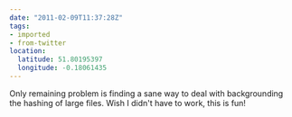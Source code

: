```yaml
---
date: "2011-02-09T11:37:28Z"
tags:
- imported
- from-twitter
location:
  latitude: 51.80195397
  longitude: -0.18061435
---
```

Only remaining problem is finding a sane way to deal with backgrounding the hashing of large files. Wish I didn't have to work, this is fun!
